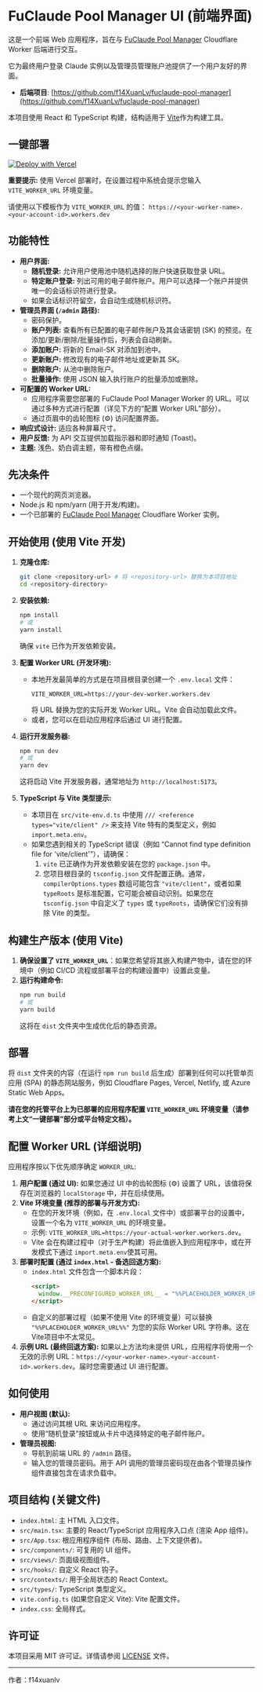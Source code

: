 # FuClaude Pool Manager UI (前端界面)

这是一个前端 Web 应用程序，旨在与 [FuClaude Pool Manager](https://github.com/f14XuanLv/fuclaude-pool-manager) Cloudflare Worker 后端进行交互。

它为最终用户登录 Claude 实例以及管理员管理账户池提供了一个用户友好的界面。

- **后端项目**: [https://github.com/f14XuanLv/fuclaude-pool-manager](https://github.com/f14XuanLv/fuclaude-pool-manager)

本项目使用 React 和 TypeScript 构建，结构适用于 [Vite](https://vitejs.dev/)作为构建工具。

## 一键部署

[![Deploy with Vercel](https://vercel.com/button)](https://vercel.com/new/clone?repository-url=https%3A%2F%2Fgithub.com%2Ff14XuanLv%2Ffuclaude-pool-manager-ui&env=VITE_WORKER_URL&envDescription=Enter%20your%20FuClaude%20Pool%20Manager%20Worker%20URL%20(e.g.,%20https%3A%2F%2Fname.account.workers.dev)&project-name=fuclaude-pool-ui&repository-name=fuclaude-pool-manager-ui)

**重要提示:** 使用 Vercel 部署时，在设置过程中系统会提示您输入 `VITE_WORKER_URL` 环境变量。

请使用以下模板作为 `VITE_WORKER_URL` 的值： `https://<your-worker-name>.<your-account-id>.workers.dev`

## 功能特性

*   **用户界面:**
    *   **随机登录:** 允许用户使用池中随机选择的账户快速获取登录 URL。
    *   **特定账户登录:** 列出可用的电子邮件账户。用户可以选择一个账户并提供唯一的会话标识符进行登录。
    *   如果会话标识符留空，会自动生成随机标识符。
*   **管理员界面 (`/admin` 路径):**
    *   密码保护。
    *   **账户列表:** 查看所有已配置的电子邮件账户及其会话密钥 (SK) 的预览。在添加/更新/删除/批量操作后，列表会自动刷新。
    *   **添加账户:** 将新的 Email-SK 对添加到池中。
    *   **更新账户:** 修改现有的电子邮件地址或更新其 SK。
    *   **删除账户:** 从池中删除账户。
    *   **批量操作:** 使用 JSON 输入执行账户的批量添加或删除。
*   **可配置的 Worker URL:**
    *   应用程序需要您部署的 FuClaude Pool Manager Worker 的 URL。可以通过多种方式进行配置（详见下方的“配置 Worker URL”部分）。
    *   通过页眉中的齿轮图标 (⚙️) 访问配置界面。
*   **响应式设计:** 适应各种屏幕尺寸。
*   **用户反馈:** 为 API 交互提供加载指示器和即时通知 (Toast)。
*   **主题:** 浅色、奶白调主题，带有橙色点缀。

## 先决条件

*   一个现代的网页浏览器。
*   Node.js 和 npm/yarn (用于开发/构建)。
*   一个已部署的 [FuClaude Pool Manager](https://github.com/f14XuanLv/fuclaude-pool-manager) Cloudflare Worker 实例。

## 开始使用 (使用 Vite 开发)

1.  **克隆仓库:**
    ```bash
    git clone <repository-url> # 将 <repository-url> 替换为本项目地址
    cd <repository-directory>
    ```
2.  **安装依赖:**
    ```bash
    npm install
    # 或
    yarn install
    ```
    确保 `vite` 已作为开发依赖安装。
3.  **配置 Worker URL (开发环境):**
    *   本地开发最简单的方式是在项目根目录创建一个 `.env.local` 文件：
        ```env
        VITE_WORKER_URL=https://your-dev-worker.workers.dev
        ```
        将 URL 替换为您的实际开发 Worker URL。Vite 会自动加载此文件。
    *   或者，您可以在启动应用程序后通过 UI 进行配置。

4.  **运行开发服务器:**
    ```bash
    npm run dev
    # 或
    yarn dev
    ```
    这将启动 Vite 开发服务器，通常地址为 `http://localhost:5173`。

5.  **TypeScript 与 Vite 类型提示:**
    *   本项目在 `src/vite-env.d.ts` 中使用 `/// <reference types="vite/client" />` 来支持 Vite 特有的类型定义，例如 `import.meta.env`。
    *   如果您遇到相关的 TypeScript 错误（例如 “Cannot find type definition file for 'vite/client'”），请确保：
        1.  `vite` 已正确作为开发依赖安装在您的 `package.json` 中。
        2.  您项目根目录的 `tsconfig.json` 文件配置正确。通常，`compilerOptions.types` 数组可能包含 `"vite/client"`，或者如果 `typeRoots` 是标准配置，它可能会被自动识别。如果您在 `tsconfig.json` 中自定义了 `types` 或 `typeRoots`，请确保它们没有排除 Vite 的类型。

## 构建生产版本 (使用 Vite)

1.  **确保设置了 `VITE_WORKER_URL`**：如果您希望将其嵌入构建产物中，请在您的环境中（例如 CI/CD 流程或部署平台的构建设置中）设置此变量。
2.  **运行构建命令:**
    ```bash
    npm run build
    # 或
    yarn build
    ```
    这将在 `dist` 文件夹中生成优化后的静态资源。

## 部署

将 `dist` 文件夹的内容（在运行 `npm run build` 后生成）部署到任何可以托管单页应用 (SPA) 的静态网站服务，例如 Cloudflare Pages, Vercel, Netlify, 或 Azure Static Web Apps。

**请在您的托管平台上为已部署的应用程序配置 `VITE_WORKER_URL` 环境变量（请参考上文“一键部署”部分或平台特定文档）。**

## 配置 Worker URL (详细说明)

应用程序按以下优先顺序确定 `WORKER_URL`:

1.  **用户配置 (通过 UI):** 如果您通过 UI 中的齿轮图标 (⚙️) 设置了 URL，该值将保存在浏览器的 `localStorage` 中，并在后续使用。
2.  **Vite 环境变量 (推荐的部署与开发方式):**
    *   在您的开发环境（例如，在 `.env.local` 文件中）或部署平台的设置中，设置一个名为 `VITE_WORKER_URL` 的环境变量。
    *   示例: `VITE_WORKER_URL=https://your-actual-worker.workers.dev`。
    *   Vite 会在构建过程中（对于生产构建）将此值嵌入到应用程序中，或在开发模式下通过 `import.meta.env`使其可用。
3.  **部署时配置 (通过 `index.html` - 备选回退方案):**
    *   `index.html` 文件包含一个脚本片段：
        ```html
        <script>
          window.__PRECONFIGURED_WORKER_URL__ = "%%PLACEHOLDER_WORKER_URL%%";
        </script>
        ```
    *   自定义的部署过程（如果不使用 Vite 的环境变量）可以替换 `"%%PLACEHOLDER_WORKER_URL%%"` 为您的实际 Worker URL 字符串。这在 Vite项目中不太常见。
4.  **示例 URL (最终回退方案):** 如果以上方法均未提供 URL，应用程序将使用一个无效的示例 URL：`https://<your-worker-name>.<your-account-id>.workers.dev`。届时您需要通过 UI 进行配置。

## 如何使用

*   **用户视图 (默认):**
    *   通过访问其根 URL 来访问应用程序。
    *   使用“随机登录”按钮或从卡片中选择特定的电子邮件账户。
*   **管理员视图:**
    *   导航到前端 URL 的 `/admin` 路径。
    *   输入您的管理员密码。用于 API 调用的管理员密码现在由各个管理员操作组件直接包含在请求负载中。

## 项目结构 (关键文件)

*   `index.html`: 主 HTML 入口文件。
*   `src/main.tsx`: 主要的 React/TypeScript 应用程序入口点 (渲染 App 组件)。
*   `src/App.tsx`: 根应用程序组件 (布局、路由、上下文提供者)。
*   `src/components/`: 可复用的 UI 组件。
*   `src/views/`: 页面级视图组件。
*   `src/hooks/`: 自定义 React 钩子。
*   `src/contexts/`: 用于全局状态的 React Context。
*   `src/types/`: TypeScript 类型定义。
*   `vite.config.ts` (如果您自定义 Vite): Vite 配置文件。
*   `index.css`: 全局样式。

## 许可证

本项目采用 MIT 许可证。详情请参阅 [LICENSE](LICENSE) 文件。

---
作者：f14xuanlv
